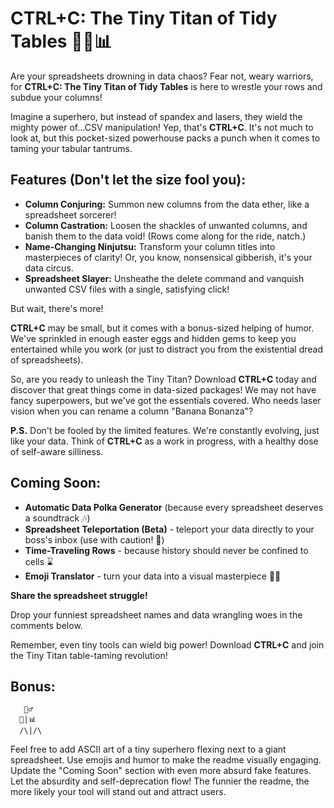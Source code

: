 # CTRL+C: The Tiny Titan of Tidy Tables 🦸‍♂️📊

Are your spreadsheets drowning in data chaos? Fear not, weary warriors, for **CTRL+C: The Tiny Titan of Tidy Tables** is here to wrestle your rows and subdue your columns!

Imagine a superhero, but instead of spandex and lasers, they wield the mighty power of...CSV manipulation! Yep, that's **CTRL+C**. It's not much to look at, but this pocket-sized powerhouse packs a punch when it comes to taming your tabular tantrums.

## Features (Don't let the size fool you):

- **Column Conjuring:** Summon new columns from the data ether, like a spreadsheet sorcerer!
- **Column Castration:** Loosen the shackles of unwanted columns, and banish them to the data void! (Rows come along for the ride, natch.)
- **Name-Changing Ninjutsu:** Transform your column titles into masterpieces of clarity! Or, you know, nonsensical gibberish, it's your data circus.
- **Spreadsheet Slayer:** Unsheathe the delete command and vanquish unwanted CSV files with a single, satisfying click!

But wait, there's more!

**CTRL+C** may be small, but it comes with a bonus-sized helping of humor. We've sprinkled in enough easter eggs and hidden gems to keep you entertained while you work (or just to distract you from the existential dread of spreadsheets).

So, are you ready to unleash the Tiny Titan? Download **CTRL+C** today and discover that great things come in data-sized packages! We may not have fancy superpowers, but we've got the essentials covered. Who needs laser vision when you can rename a column "Banana Bonanza"?

**P.S.** Don't be fooled by the limited features. We're constantly evolving, just like your data. Think of **CTRL+C** as a work in progress, with a healthy dose of self-aware silliness.

## Coming Soon:

- **Automatic Data Polka Generator** (because every spreadsheet deserves a soundtrack 🎶)
- **Spreadsheet Teleportation (Beta)** - teleport your data directly to your boss's inbox (use with caution! 🚀)
- **Time-Traveling Rows** - because history should never be confined to cells ⌛️
- **Emoji Translator** - turn your data into a visual masterpiece 🤖✨

**Share the spreadsheet struggle!**

Drop your funniest spreadsheet names and data wrangling woes in the comments below.

Remember, even tiny tools can wield big power! Download **CTRL+C** and join the Tiny Titan table-taming revolution!

## Bonus:

```plaintext
   🦸‍♂️
  💪|📊
  /\|/\
```

Feel free to add ASCII art of a tiny superhero flexing next to a giant spreadsheet.
Use emojis and humor to make the readme visually engaging.
Update the "Coming Soon" section with even more absurd fake features.
Let the absurdity and self-deprecation flow! The funnier the readme, the more likely your tool will stand out and attract users.